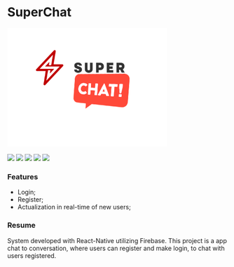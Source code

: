 # SuperChat

![](https://raw.githubusercontent.com/AlanDellonSchwartzman/super_chat/master/src/images/logo.png?token=AKIPH74YKJVFR3HN5R2JQSS5ZMY76)

![](https://img.shields.io/badge/react--native--cli-2.0.1-brightgreen) ![](https://img.shields.io/badge/react--native-0.61.2-brightgreen) ![](https://img.shields.io/badge/npm-6.11.3-brightgreen) ![](https://img.shields.io/badge/react--native--firebase-6.0.3-brightgreen) ![](https://img.shields.io/badge/node-10.17.0-brightgreen)

### Features

- Login;
- Register;
- Actualization in real-time of new users;

### Resume

System developed with React-Native utilizing Firebase. This project is a app chat to conversation, where users can register and make login, to chat with users registered.

